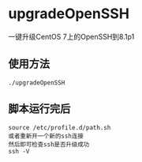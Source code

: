 # upgradeOpenSSH
一键升级CentOS 7上的OpenSSH到8.1p1
## 使用方法
```
./upgradeOpenSSH
```
## 脚本运行完后
```
source /etc/profile.d/path.sh
或者重新开一个新的ssh连接
然后即可检查ssh是否升级成功
ssh -V
```
